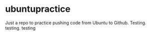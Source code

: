 # ubuntupractice
Just a repo to practice pushing code from Ubuntu to Github. 
Testing. testing. testing
